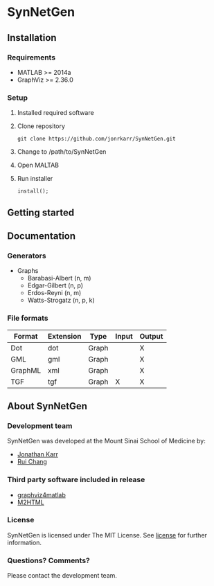 # SynNetGen

## Installation

### Requirements
* MATLAB >= 2014a
* GraphViz >= 2.36.0

### Setup
1. Installed required software
2. Clone repository

    ```
    git clone https://github.com/jonrkarr/SynNetGen.git
    ```
3. Change to /path/to/SynNetGen
4. Open MALTAB
5. Run installer

    ```
    install();
    ```
    
## Getting started

## Documentation

### Generators
* Graphs
  * Barabasi-Albert (n, m)
  * Edgar-Gilbert (n, p)
  * Erdos-Reyni (n, m)
  * Watts-Strogatz (n, p, k)

### File formats
Format  | Extension | Type  | Input | Output
------- | --------- | ----- | ----- | ------ 
Dot     | dot       | Graph |       | X 
GML     | gml       | Graph |       | X 
GraphML | xml       | Graph |       | X 
TGF     | tgf       | Graph | X     | X 

## About SynNetGen

### Development team
SynNetGen was developed at the Mount Sinai School of Medicine by:
* [Jonathan Karr](http://research.mssm.edu/karr)
* [Rui Chang](http://research.mssm.edu/changlab)

### Third party software included in release
* [graphviz4matlab](https://github.com/graphviz4matlab/graphviz4matlab)
* [M2HTML](http://www.artefact.tk/software/matlab/m2html)

### License
SynNetGen is licensed under The MIT License. See [license](LICENSE) for further information.

### Questions? Comments?
Please contact the development team.